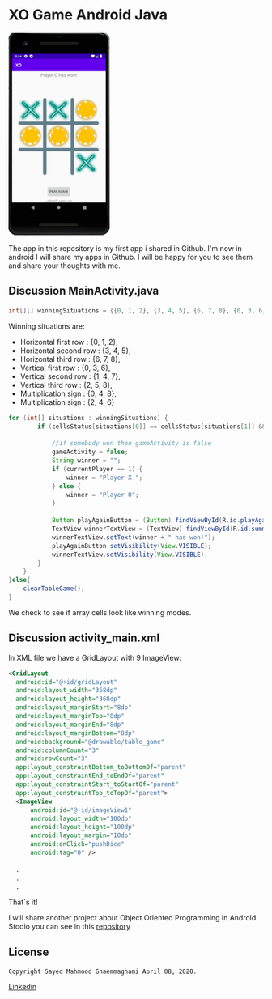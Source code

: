 # XO Game Android Java
<img width="200" height="400" src="XO_Game.jpg" alt="XO Game" />

The app in this repository is my first app i shared in Github. I'm new in android I will share my apps in Github.
I will be happy for you to see them and share your thoughts with me.

## Discussion MainActivity.java

```java
int[][] winningSituations = {{0, 1, 2}, {3, 4, 5}, {6, 7, 8}, {0, 3, 6}, {1, 4, 7}, {2, 5, 8}, {0, 4, 8}, {2, 4, 6}};
```
Winning situations are:

* Horizontal first row : {0, 1, 2},
* Horizontal second row : {3, 4, 5},
* Horizontal third row : {6, 7, 8},
* Vertical first row : {0, 3, 6},
* Vertical second row : {1, 4, 7},
* Vertical third row : {2, 5, 8},
* Multiplication sign : {0, 4, 8},
* Multiplication sign : {2, 4, 6}

```java
for (int[] situations : winningSituations) {
        if (cellsStatus[situations[0]] == cellsStatus[situations[1]] && cellsStatus[situations[1]] == cellsStatus[situations[2]] && cellsStatus[situations[0]] != 0) {

            //if somebody won then gameActivity is false
            gameActivity = false;
            String winner = "";
            if (currentPlayer == 1) {
                winner = "Player X ";
            } else {
                winner = "Player O";
            }

            Button playAgainButton = (Button) findViewById(R.id.playAgainButton);
            TextView winnerTextView = (TextView) findViewById(R.id.summaryTextView);
            winnerTextView.setText(winner + " has won!");
            playAgainButton.setVisibility(View.VISIBLE);
            winnerTextView.setVisibility(View.VISIBLE);
        }
    }
}else{
    clearTableGame();
}
```
We check to see if array cells look like winning modes.

## Discussion activity_main.xml
In XML file we have a GridLayout with 9 ImageView:

```xml
<GridLayout
  android:id="@+id/gridLayout"
  android:layout_width="368dp"
  android:layout_height="368dp"
  android:layout_marginStart="8dp"
  android:layout_marginTop="8dp"
  android:layout_marginEnd="8dp"
  android:layout_marginBottom="8dp"
  android:background="@drawable/table_game"
  android:columnCount="3"
  android:rowCount="3"
  app:layout_constraintBottom_toBottomOf="parent"
  app:layout_constraintEnd_toEndOf="parent"
  app:layout_constraintStart_toStartOf="parent"
  app:layout_constraintTop_toTopOf="parent">
  <ImageView
      android:id="@+id/imageView1"
      android:layout_width="100dp"
      android:layout_height="100dp"
      android:layout_margin="10dp"
      android:onClick="pushDice"
      android:tag="0" />
  
  .
  .
  .
  ```
That`s it!

I will share another project about Object Oriented Programming in Android Stodio you can see in this [repository](https://github.com/mahmood-ghaem/AndroidStudio_OOP)

## License
```
Copyright Sayed Mahmood Ghaemmaghami April 08, 2020.

```
[Linkedin](https://www.linkedin.com/in/mahmood-ghaemmaghami)
